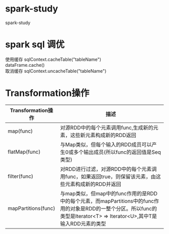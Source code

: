 # spark-study
spark-study



# spark sql 调优
使用缓存
sqlContext.cacheTable("tableName")  
dataFrame.cache()  
取消缓存
sqlContext.uncacheTable("tableName")  


# Transformation操作

| Transformation操作 | 描述 |
| -------------------| ------ | 
| map(func) | 对源RDD中的每个元素调用func,生成新的元素，这些新元素构成新的RDD返回 | 
| flatMap(func)| 与Map类似，但每个输入的RDD成员可以产生0或多个输出成员(所以func的返回值是Seq类型) |
| filter(func)| 对RDD进行过滤，对源RDD中的每个元素调用func，如果返回true，则保留该元素，由这些元素构成新的RDD并返回 |
| mapPartitions(func)| 与map类似，但map中的func作用的是RDD中的每个元素，而mapPartitions中的func作用的对象是RDD的一整个分区。所以func的类型是Iterator&lt;T&gt; => Iterator&lt;U&gt;,其中T是输入RDD元素的类型|
